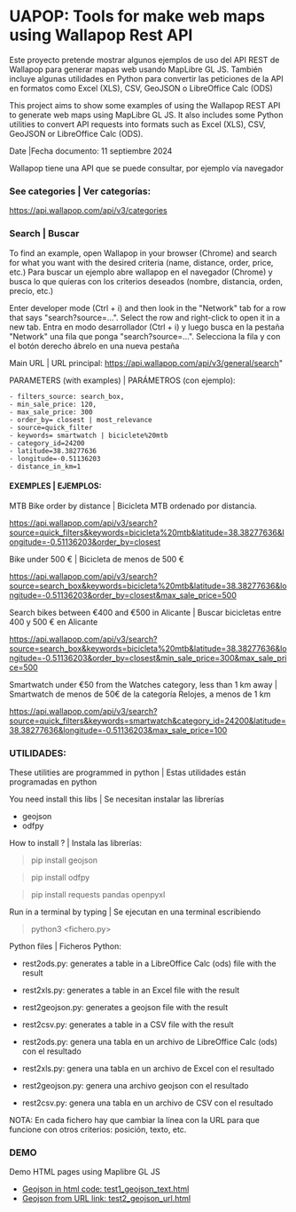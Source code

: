 # UAPOP: Tools for make web maps using Wallapop Rest API
Este proyecto pretende mostrar algunos ejemplos de uso del API REST de Wallapop para generar mapas web usando MapLibre GL JS. También incluye algunas utilidades en Python para convertir las peticiones de la API en formatos como Excel (XLS), CSV, GeoJSON o LibreOffice Calc (ODS)

This project aims to show some examples of using the Wallapop REST API to generate web maps using MapLibre GL JS. It also includes some Python utilities to convert API requests into formats such as Excel (XLS), CSV, GeoJSON or LibreOffice Calc (ODS).

Date |Fecha documento: 11 septiembre 2024

Wallapop tiene una API que se puede consultar, por ejemplo vía navegador

### See categories | Ver categorías:

https://api.wallapop.com/api/v3/categories

### Search | Buscar 
To find an example, open Wallapop in your browser (Chrome) and search for what you want with the desired criteria (name, distance, order, price, etc.)
Para buscar un ejemplo abre wallapop en el navegador (Chrome) y busca lo que quieras con los criterios deseados (nombre, distancia, orden, precio, etc.)

Enter developer mode (Ctrl + i) and then look in the "Network" tab for a row that says "search?source=...". Select the row and right-click to open it in a new tab.
Entra en modo desarrollador (Ctrl + i) y luego busca en la pestaña "Network" una fila que ponga "search?source=...". Selecciona la fila y con el botón derecho ábrelo en una nueva pestaña

Main URL | URL principal: https://api.wallapop.com/api/v3/general/search"

PARAMETERS (with examples) | PARÁMETROS (con ejemplo):

    - filters_source: search_box,
    - min_sale_price: 120,
    - max_sale_price: 300
    - order_by= closest | most_relevance
    - source=quick_filter
    - keywords= smartwatch | biciclete%20mtb
    - category_id=24200
    - latitude=38.38277636
    - longitude=-0.51136203  
    - distance_in_km=1
    
#### EXEMPLES | EJEMPLOS:

MTB Bike order by distance | Bicicleta MTB ordenado por distancia. 

https://api.wallapop.com/api/v3/search?source=quick_filters&keywords=bicicleta%20mtb&latitude=38.38277636&longitude=-0.51136203&order_by=closest

Bike under 500 € | Bicicleta de menos de 500 €

https://api.wallapop.com/api/v3/search?source=search_box&keywords=bicicleta%20mtb&latitude=38.38277636&longitude=-0.51136203&order_by=closest&max_sale_price=500

Search bikes between €400 and €500 in Alicante | Buscar bicicletas entre 400 y 500 € en Alicante

https://api.wallapop.com/api/v3/search?source=search_box&keywords=bicicleta%20mtb&latitude=38.38277636&longitude=-0.51136203&order_by=closest&min_sale_price=300&max_sale_price=500

Smartwatch under €50 from the Watches category, less than 1 km away | Smartwatch de menos de 50€ de la categoría Relojes, a menos de 1 km

https://api.wallapop.com/api/v3/search?source=quick_filters&keywords=smartwatch&category_id=24200&latitude=38.38277636&longitude=-0.51136203&max_sale_price=100


### UTILIDADES:

These utilities are programmed in python | Estas utilidades están programadas en python

You need install this libs | Se necesitan instalar las librerías

- geojson
- odfpy 

How to install ? | Instala las librerías:

> pip install geojson

> pip install odfpy

> pip install requests pandas openpyxl

Run in a terminal by typing | Se ejecutan en una terminal escribiendo

> python3 <fichero.py>

Python files | Ficheros Python:

- rest2ods.py: generates a table in a LibreOffice Calc (ods) file with the result
- rest2xls.py: generates a table in an Excel file with the result
- rest2geojson.py: generates a geojson file with the result
- rest2csv.py: generates a table in a CSV file with the result
  
- rest2ods.py: genera una tabla en un archivo de LibreOffice Calc (ods) con el resultado
- rest2xls.py: genera una tabla en un archivo de Excel con el resultado
- rest2geojson.py: genera una archivo geojson con el resultado
- rest2csv.py: genera una tabla en un archivo de CSV con el resultado

NOTA: En cada fichero hay que cambiar la línea con la URL para que funcione con otros criterios: posición, texto, etc.


### DEMO

Demo HTML pages using Maplibre GL JS

- [Geojson in html code: test1_geojson_text.html](https://josemamira.github.io/uapop/maplibre/test1_geojson_text.html)
- [Geojson from URL link:  test2_geojson_url.html](https://josemamira.github.io/uapop/maplibre/test2_geojson_url.html)



